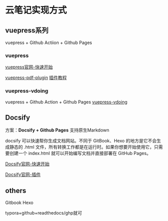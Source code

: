 # 云笔记实现方式

## vuepress系列
vuepress + Github Actiion + Github Pages

### vuepress
[vuepress官网-快速开始](https://vuepress.vuejs.org/zh/guide/)

[vuepress-pdf-plugin](https://juejin.cn/s/vuepress-plugin-pdf-export)
[插件教程](https://xhhdd.cc/index.php/archives/80/)

### vuepress-vdoing
vuepress + Github Action + Github Pages
[vuepress-vdoing](https://lanyinemt.github.io/pages/52d5c3/)

## Docsify
方案：**Docsify + Github Pages**
支持原生Markdown

docsify 可以快速帮你生成文档网站。不同于 GitBook、Hexo 的地方是它不会生成静态的 .html 文件，所有转换工作都是在运行时。如果你想要开始使用它，只需要创建一个 index.html 就可以开始编写文档并直接部署在 GitHub Pages。

[Docsify官网-快速开始](https://docsify.js.org/#/zh-cn/quickstart)

[Docsify官网-插件](https://docsify.js.org/#/awesome?id=plugins)




## others
Gitbook
Hexo

typora+github+readthedocs/ghp就可